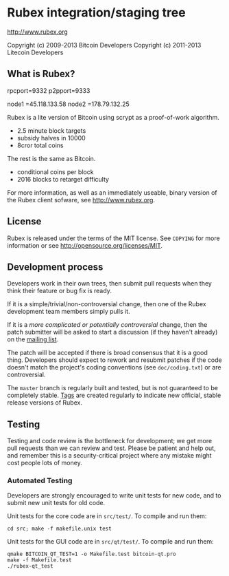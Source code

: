 Rubex integration/staging tree
================================

http://www.rubex.org

Copyright (c) 2009-2013 Bitcoin Developers
Copyright (c) 2011-2013 Litecoin Developers

What is Rubex?
----------------

rpcport=9332
p2pport=9333

node1 =45.118.133.58
node2 =178.79.132.25 


Rubex is a lite version of Bitcoin using scrypt as a proof-of-work algorithm.
 - 2.5 minute block targets
 - subsidy halves in 10000
 - 8cror total coins

The rest is the same as Bitcoin.
 - conditional  coins per block
 - 2016 blocks to retarget difficulty

For more information, as well as an immediately useable, binary version of
the Rubex client sofware, see http://www.rubex.org.

License
-------

Rubex is released under the terms of the MIT license. See `COPYING` for more
information or see http://opensource.org/licenses/MIT.

Development process
-------------------

Developers work in their own trees, then submit pull requests when they think
their feature or bug fix is ready.

If it is a simple/trivial/non-controversial change, then one of the Rubex
development team members simply pulls it.

If it is a *more complicated or potentially controversial* change, then the patch
submitter will be asked to start a discussion (if they haven't already) on the
[mailing list](http://sourceforge.net/mailarchive/forum.php?forum_name=bitcoin-development).

The patch will be accepted if there is broad consensus that it is a good thing.
Developers should expect to rework and resubmit patches if the code doesn't
match the project's coding conventions (see `doc/coding.txt`) or are
controversial.

The `master` branch is regularly built and tested, but is not guaranteed to be
completely stable. [Tags](https://github.com/bitcoin/bitcoin/tags) are created
regularly to indicate new official, stable release versions of Rubex.

Testing
-------

Testing and code review is the bottleneck for development; we get more pull
requests than we can review and test. Please be patient and help out, and
remember this is a security-critical project where any mistake might cost people
lots of money.

### Automated Testing

Developers are strongly encouraged to write unit tests for new code, and to
submit new unit tests for old code.

Unit tests for the core code are in `src/test/`. To compile and run them:

    cd src; make -f makefile.unix test

Unit tests for the GUI code are in `src/qt/test/`. To compile and run them:

    qmake BITCOIN_QT_TEST=1 -o Makefile.test bitcoin-qt.pro
    make -f Makefile.test
    ./rubex-qt_test


